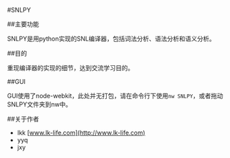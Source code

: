 #SNLPY

##主要功能

SNLPY是用python实现的SNL编译器，包括词法分析、语法分析和语义分析。

##目的

重现编译器的实现的细节，达到交流学习目的。

##GUI

GUI使用了node-webkit，此处并无打包，请在命令行下使用`nw SNLPY`，或者拖动SNLPY文件夹到nw中。

##关于作者

 - lkk [www.lk-life.com](http://www.lk-life.com)
 - yyq
 - jxy

